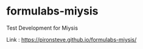 # formulabs-miysis
Test Development for Miysis

Link : https://pironsteve.github.io/formulabs-miysis/
